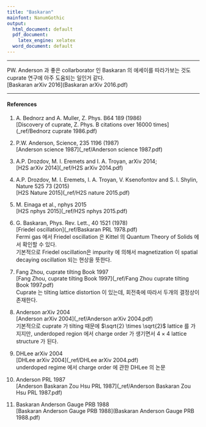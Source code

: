 ```yaml
---
title: "Baskaran"
mainfont: NanumGothic
output:
  html_document: default
  pdf_document:
    latex_engine: xelatex
  word_document: default
---
```






***

PW. Anderson 과 좋은 collarborator 인 Baskaran 의 에세이를 따라가보는 것도 cuprate  연구에 아주 도움되는 일인거 같다.  
[Baskaran arXiv 2016](Baskaran arXiv 2016.pdf)


***

#### References

1. A. Bednorz and A. Muller, Z. Phys. B64 189 (1986)  
   [Discovery of cuprate, Z. Phys. B citations over 16000 times](_ref/Bednorz cuprate 1986.pdf)


1. P.W. Anderson, Science, 235 1196 (1987)  
[Anderson science 1987](_ref/Anderson science 1987.pdf)

1. A.P. Drozdov, M. I. Eremets and I. A. Troyan, arXiv 2014;  
[H2S arXiv 2014](_ref/H2S arXiv 2014.pdf)  

1. A.P. Drozdov, M. I. Eremets, I. A. Troyan, V. Ksenofontov and S. I. Shylin, Nature 525 73 (2015)  
[H2S Nature 2015](_ref/H2S nature 2015.pdf)  

1. M. Einaga et al., nphys 2015  
[H2S nphys 2015](_ref/H2S nphys 2015.pdf)

1. G. Baskaran, Phys. Rev. Lett., 40 1521 (1978)  
[Friedel oscillation](_ref/Baskaran PRL 1978.pdf)  
Fermi gas 에서 Friedel oscillation 은 Kittel 의 Quantum Theory of Solids 에서 확인할 수 있다.  
기본적으로 Friedel oscillation은 impurity 에 의해서 magnetization 이 spatial decaying oscillation 되는 현상을 뜻한다.  

1. Fang Zhou, cuprate tilting Book 1997  
[Fang Zhou, cuprate tilting Book 1997](_ref/Fang Zhou cuprate tilting Book 1997.pdf)  
Cuprate 는 tilting lattice distortion 이 있는데, 회전축에 따라서 두개의 결정상이 존재한다.  

1. Anderson arXiv 2004  
[Anderson arXiv 2004](_ref/Anderson arXiv 2004.pdf)  
기본적으로 cuprate 가 tilting  때문에 $\sqrt{2} \times \sqrt{2}$ lattice 를 가지지만, underdoped region 에서 charge order 가 생기면서 $4 \times 4$ lattice structure 가 된다. 

1. DHLee arXiv 2004  
[DHLee arXiv 2004](_ref/DHLee arXiv 2004.pdf)  
underdoped regime 에서 charge order 에 관한 DHLee 의 논문  


1. Anderson PRL 1987  
[Anderson Baskaran Zou Hsu PRL 1987](_ref/Anderson Baskaran Zou Hsu PRL 1987.pdf)  


1. Baskaran Anderson Gauge PRB 1988  
[Baskaran Anderson Gauge PRB 1988](Baskaran Anderson Gauge PRB 1988.pdf)  















